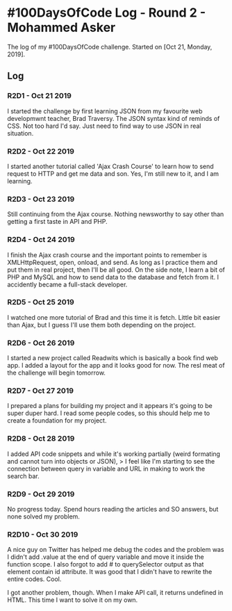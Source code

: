 # #100DaysOfCode Log - Round 2 - Mohammed Asker

The log of my #100DaysOfCode challenge. Started on [Oct 21, Monday, 2019].

## Log

### R2D1 - Oct 21 2019

I started the challenge by first learning JSON from my favourite web developmwnt teacher, Brad Traversy. The JSON syntax kind of reminds of CSS. Not too hard I'd say. Just need to find way to use JSON in real situation.

### R2D2 - Oct 22 2019

I started another tutorial called 'Ajax Crash Course' to learn how to send request to HTTP and get me data and son. Yes, I'm still new to it, and I am learning.

### R2D3 - Oct 23 2019

Still continuing from the Ajax course. Nothing newsworthy to say other than getting a first taste in API and PHP.

### R2D4 - Oct 24 2019

I finish the Ajax crash course and the important points to remember is XMLHttpRequest, open, onload, and send. As long as I practice them and put them in real project, then I'll be all good. On the side note, I learn a bit of PHP and MySQL and how to send data to the database and fetch from it. I accidently became a full-stack developer.

### R2D5 - Oct 25 2019

I watched one more tutorial of Brad and this time it is fetch. Little bit easier than Ajax, but I guess I'll use them both depending on the project.

### R2D6 - Oct 26 2019

I started a new project called Readwits which is basically a book find web app. I added a layout for the app and it looks good for now. The resl meat of the challenge will begin tomorrow.

### R2D7 - Oct 27 2019

I prepared a plans for building my project and it appears it's going to be super duper hard. I read some people codes, so this should help me to create a foundation for my project.

### R2D8 - Oct 28 2019

I added API code snippets and while it's working partially (weird formating and cannot turn into objects or JSON), > I feel like I'm starting to see the connection between query in variable and URL in making to work the search bar.

### R2D9 - Oct 29 2019

No progress today. Spend hours reading the articles and SO answers, but none solved my problem.

### R2D10 - Oct 30 2019

A nice guy on Twitter has helped me debug the codes and the problem was I didn't add .value at the end of query variable and move it inside the function scope. I also forgot to add # to querySelector output as that element contain id attribute. It was good that I didn't have to rewrite the entire codes. Cool.

I got another problem, though. When I make API call, it returns undefined in HTML. This time I want to solve it on my own.
